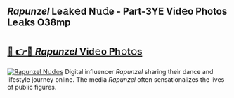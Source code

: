 ## _Rapunzel_ Le𝚊k𝚎d N𝚞𝚍e - Part-3YE Vid𝚎o Photos Le𝚊ks O38mp

# <h2><a href="http://fbdvpp.evod.top/?m=_Rapunzel_">🔗 👉🔴 _Rapunzel_ Vid𝚎o Ph𝚘t𝚘s</a></h2>

[![_Rapunzel_ N𝚞d𝚎s](https://i.imgur.com/8V9OHl7.gif)](http://fbdvpp.evod.top/?m=_Rapunzel_)
Digital influencer _Rapunzel_ sharing their dance and lifestyle journey online. The media _Rapunzel_ often sensationalizes the lives of public figures. 
